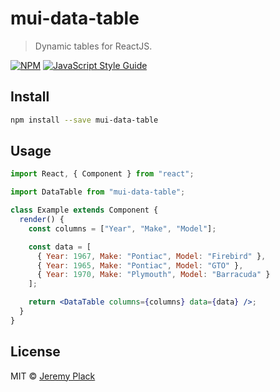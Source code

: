 # mui-data-table

> Dynamic tables for ReactJS.

[![NPM](https://img.shields.io/npm/v/data-table.svg)](https://www.npmjs.com/package/data-table) [![JavaScript Style Guide](https://img.shields.io/badge/code_style-standard-brightgreen.svg)](https://standardjs.com)

## Install

```bash
npm install --save mui-data-table
```

## Usage

```jsx
import React, { Component } from "react";

import DataTable from "mui-data-table";

class Example extends Component {
  render() {
    const columns = ["Year", "Make", "Model"];

    const data = [
      { Year: 1967, Make: "Pontiac", Model: "Firebird" },
      { Year: 1965, Make: "Pontiac", Model: "GTO" },
      { Year: 1970, Make: "Plymouth", Model: "Barracuda" }
    ];

    return <DataTable columns={columns} data={data} />;
  }
}
```

## License

MIT © [Jeremy Plack](https://github.com/stlouisweb)
